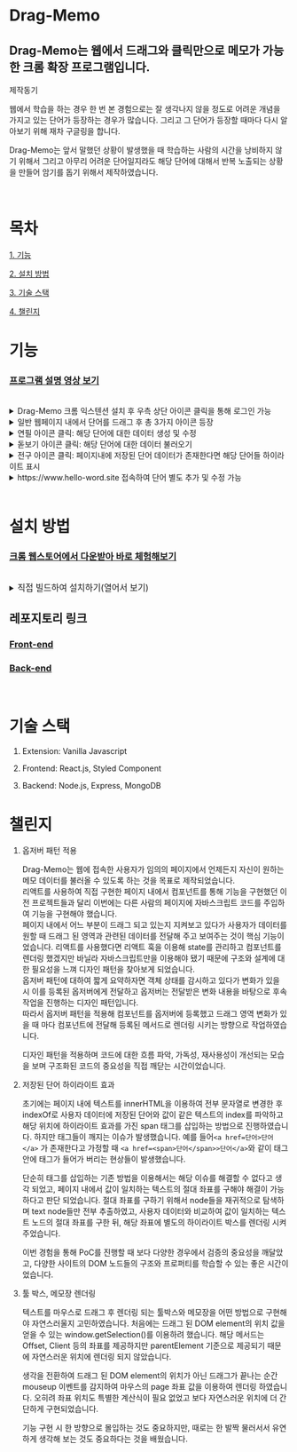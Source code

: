 # Drag-Memo

## Drag-Memo는 웹에서 드래그와 클릭만으로 메모가 가능한 크롬 확장 프로그램입니다.

 제작동기
   
   
 웹에서 학습을 하는 경우 한 번 본 경험으로는 잘 생각나지 않을 정도로 어려운 개념을 가지고 있는 단어가 등장하는 경우가 많습니다. 그리고 그 단어가 등장할 때마다 다시 알아보기 위해 재차 구글링을 합니다.

 Drag-Memo는 앞서 말했던 상황이 발생했을 때 학습하는 사람의 시간을 낭비하지 않기 위해서 그리고 아무리 어려운 단어일지라도 해당 단어에 대해서 반복 노출되는 상황을 만들어 암기를 돕기 위해서 제작하였습니다.

<br/>

# 목차  
[1. 기능](#기능)  

[2. 설치 방법](#설치-방법)  

[3. 기술 스택](#기술-스택)  

[4. 챌린지](#챌린지)

# 기능

### [프로그램 설명 영상 보기](https://youtu.be/8-cDPv0-Brs)

<br/>
<details>
<summary>Drag-Memo 크롬 익스텐션 설치 후 우측 상단 아이콘 클릭을 통해 로그인 가능</summary>

![login](https://user-images.githubusercontent.com/101804186/212551178-d4ddf0e7-ab80-4c34-8aa4-d2eee929fe44.gif)

</details>
<details>
<summary>일반 웹페이지 내에서 단어를 드래그 후 총 3가지 아이콘 등장</summary>

![threeTools](https://user-images.githubusercontent.com/101804186/212542074-0200b68f-95bc-4660-85fa-5d78229e0456.gif)

</details>

<details>
<summary>연필 아이콘 클릭: 해당 단어에 대한 데이터 생성 및 수정</summary>

![create](https://user-images.githubusercontent.com/101804186/212536503-ba6d3d19-9052-41fa-a0e1-5eede290a4e4.gif)

</details>

<details>
<summary>돋보기 아이콘 클릭: 해당 단어에 대한 데이터 불러오기</summary>

![get](https://user-images.githubusercontent.com/101804186/212541401-8865afac-ee18-450e-9dbd-31c111b05723.gif)

</details>
<details>
<summary>전구 아이콘 클릭: 페이지내에 저장된 단어 데이터가 존재한다면 해당 단어들 하이라이트 표시</summary>

![highlight](https://user-images.githubusercontent.com/101804186/212544137-82cfed88-c53a-4e44-b98f-2beb26dfb33a.gif)

</details>

<details>

<summary> https://www.hello-word.site 접속하여 단어 별도 추가 및 수정 가능 </summary>

![page](https://user-images.githubusercontent.com/101804186/212543683-c99390c1-be70-4331-bd19-2065cc6f7976.gif)

</details>

<br/>

# 설치 방법

### [크롬 웹스토어에서 다운받아 바로 체험해보기](https://chrome.google.com/webstore/detail/hello-word/pegeamjammjhpgdddkbbpfodepbflnfn/related?hl=ko&authuser=0)

<br/>

<details>
<summary>
<span style="font-size:110%">직접 빌드하여 설치하기(열어서 보기)</span>
</summary>

다운로드를 위해, 아래 명령어를 터미널에 입력해주세요.

2.1 클론하여 빌드하기.
`git clone https://github.com/Sharpen-Cjh/hello-word-extension.git`

```
cd hello-word
npm install
npm run build
```

hello-word 디렉토리에 소스코드가 빌드된 dist 폴더가 생성됩니다.

2.2 크롬 브라우저에서 확장프로그램 로드
크롬 브라우저를 열고 chrome://extensions/에 접속합니다.
<img width="1440" alt="스크린샷 2022-12-14 오전 8 15 04" src="https://user-images.githubusercontent.com/101804186/207465613-bbeba21e-1fb7-48d1-9641-3ddfb4bcd2c3.png">  
2.3 우측 상단에 개발자 모드를 켭니다.  
<img width="419" alt="스크린샷 2022-12-14 오전 8 16 47" src="https://user-images.githubusercontent.com/101804186/207465805-91d52384-f212-4a17-a5ab-aae9e800d791.png">.  
2.4 좌측 상단에 압축 해제된 확장 프로그램을 로드합니다 버튼을 클릭합니다.  
2.5 이전 과정에서 생성된 dist폴더를 선택하여 설치합니다.

```
"oauth2": {
    "client_id": "YOUR CLIENT ID",
  },
```

2.6 본인의 구글 클라우드 플랫폼 프로젝트 아이디와 Oauth2키를 dist폴더 안에 있는 manifest.json 파일에 입력합니다.

```
FIREBASE_API_KEY=
FIREBASE_AUTH_DOMAIN=
FIREBASE_PROJECT_ID=
FIREBASE_STORAGE_BUCKET=
FIREBASE_MESSAGING_SENDER_ID=
FIREBASE_APP_ID=
```

2.7 디렉토리 root 위치에 .env 파일을 생성하여 환경설정을 입력합니다.

### FrontEnd

1. 클론하여 빌드하기.  
   다운로드를 위해, 터미널에 아래명령어를 입력해주세요.  
   `git clone https://github.com/Sharpen-Cjh/web-memo-frontend.git`  
   `npm install`
2. 디렉토리 root 위치에 .env 파일을 생성하여 환경설정을 입력합니다.

```
REACT_APP_BACK_URL=

REACT_APP_API_KEY=
REACT_APP_AUTH_DOMAIN=
REACT_APP_PROJECT_ID=
REACT_APP_STORAGE_BUCKET=
REACT_APP_MESSAGING_SENDER_ID=
REACT_APP_APP_ID=
```

`npm start`

### Backend(Express).

1. 클론하여 빌드하기.  
   다운로드를 위해, 터미널에 아래명령어를 입력해주세요.  
   `https://github.com/Sharpen-Cjh/web-memo-backend.git`  
   `npm install`
2. 디렉토리 root 위치에 .env 파일을 생성하여 환경설정을 입력합니다.

```
MONGO_DB=

FIREBASE_SERVICE_TYPE=
FIREBASE_SERVICE_PROJECT_ID=
FIREBASE_SERVICE_PRIVATE_KEY_ID=
FIREBASE_SERVICE_PRIVATE_KEY=
FIREBASE_SERVICE_CLIENT_EMAIL=
FIREBASE_SERVICE_CLIENT_ID=
FIREBASE_SERVICE_AUTH_URI=
FIREBASE_SERVICE_TOKEN_URI=
FIREBASE_SERVICE_AUTH_PROVIDER_URL=
FIREBASE_SERVICE_CLIENT_URL=
```

</details>

## 레포지토리 링크

### [Front-end](https://github.com/Sharpen-Cjh/Drag-Memo-Frontend)

### [Back-end](https://github.com/Sharpen-Cjh/Drag-Memo-Backend)

<br/>

# 기술 스택

1. Extension: Vanilla Javascript

2. Frontend: React.js, Styled Component

3. Backend: Node.js, Express, MongoDB

# 챌린지

1. 옵저버 패턴 적용

    Drag-Memo는 웹에 접속한 사용자가 임의의 페이지에서 언제든지 자신이 원하는 메모 데이터를 불러올 수 있도록 하는 것을 목표로 제작되었습니다.  
    리액트를 사용하여 직접 구현한 페이지 내에서 컴포넌트를 통해 기능을 구현했던 이전 프로젝트들과 달리 이번에는 다른 사람의 페이지에 자바스크립트 코드를 주입하여 기능을 구현해야 했습니다.  
    페이지 내에서 어느 부분이 드래그 되고 있는지 지켜보고 있다가 사용자가 데이터를 원할 때 드래그 된 영역과 관련된 데이터를 전달해 주고 보여주는 것이 핵심 기능이었습니다. 리액트를 사용했다면 리액트 훅을 이용해 state를 관리하고 컴포넌트를 렌더링 했겠지만 바닐라 자바스크립트만을 이용해야 됐기 때문에 구조와 설계에 대한 필요성을 느껴 디자인 패턴을 찾아보게 되었습니다.  
    옵저버 패턴에 대하여 짧게 요약하자면 객체 상태를 감시하고 있다가 변화가 있을 시 이를 등록된 옵저버에게 전달하고 옵저버는 전달받은 변화 내용을 바탕으로 후속 작업을 진행하는 디자인 패턴입니다.  
    따라서 옵저버 패턴을 적용해 컴포넌트를 옵저버에 등록했고 드래그 영역 변화가 있을 때 마다 컴포넌트에 전달해 등록된 메서드로 렌더링 시키는 방향으로 작업하였습니다.
    
    디자인 패턴을 적용하며 코드에 대한 흐름 파악, 가독성, 재사용성이 개선되는 모습을 보며 구조화된 코드의 중요성을 직접 깨닫는 시간이었습니다.

2) 저장된 단어 하이라이트 효과

    초기에는 페이지 내에 텍스트를 innerHTML을 이용하여 전부 문자열로 변경한 후 indexOf로 사용자 데이터에 저장된 단어와 값이 같은 텍스트의 index를 파악하고 해당 위치에 하이라이트 효과를 가진 span 태그를 삽입하는 방법으로 진행하였습니다. 하지만 태그들이 깨지는 이슈가 발생했습니다. 예를 들어`<a href=단어>단어</a>` 가 존재한다고 가정할 때 `<a href=<span>단어</span>>단어</a>`와 같이 태그안에 태그가 들어가 버리는 현상들이 발생했습니다. 

   단순히 태그를 삽입하는 기존 방법을 이용해서는 해당 이슈를 해결할 수 없다고 생각 되었고, 페이지 내에서 값이 일치하는 텍스트의 절대 좌표를 구해야 해결이 가능하다고 판단 되었습니다. 절대 좌표를 구하기 위해서 node들을 재귀적으로 탐색하며 text node들만 전부 추출하였고, 사용자 데이터와 비교하여 값이 일치하는 텍스트 노드의 절대 좌표를 구한 뒤, 해당 좌표에 별도의 하이라이트 박스를 렌더링 시켜주었습니다.

   이번 경험을 통해 PoC를 진행할 때 보다 다양한 경우에서 검증의 중요성을 깨달았고, 다양한 사이트의 DOM 노드들의 구조와 프로퍼티를 학습할 수 있는 좋은 시간이었습니다.

3) 툴 박스, 메모장 렌더링

   텍스트를 마우스로 드래그 후 렌더링 되는 툴박스와 메모장을 어떤 방법으로 구현해야 자연스러울지 고민하였습니다. 처음에는 드래그 된 DOM element의 위치 값을 얻을 수 있는 window.getSelection()를 이용하려 했습니다. 해당 메서드는 Offset, Client 등의 좌표를 제공하지만 parentElement 기준으로 제공되기 때문에 자연스러운 위치에 렌더링 되지 않았습니다.

   생각을 전환하여 드래그 된 DOM element의 위치가 아닌 드래그가 끝나는 순간 mouseup 이벤트를 감지하여 마우스의 page 좌표 값을 이용하여 렌더링 하였습니다. 오히려 좌표 위치도 특별한 계산식이 필요 
   없었고 보다 자연스러운 위치에 더 간단하게 구현되었습니다.

   기능 구현 시 한 방향으로 몰입하는 것도 중요하지만, 때로는 한 발짝 물러서서 유연하게 생각해 보는 것도 중요하다는 것을 배웠습니다.
